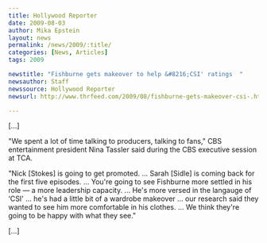 ```yaml
---
title: Hollywood Reporter
date: 2009-08-03
author: Mika Epstein
layout: news
permalink: /news/2009/:title/
categories: [News, Articles]
tags: 2009

newstitle: "Fishburne gets makeover to help &#8216;CSI' ratings  "
newsauthor: Staff  
newssource: Hollywood Reporter  
newsurl: http://www.thrfeed.com/2009/08/fishburne-gets-makeover-csi-.html  

---
```


[...]

"We spent a lot of time talking to producers, talking to fans," CBS entertainment president Nina Tassler said during the CBS executive session at TCA.

"Nick [Stokes] is going to get promoted. ... Sarah [Sidle] is coming back for the first five episodes. ... You're going to see Fishburne more settled in his role &#8212; a more leadership capacity. ... He's more versed in the langauge of &#8216;CSI' ... he's had a little bit of a wardrobe makeover ... our research said they wanted to see him more comfortable in his clothes. ... We think they're going to be happy with what they see."

[...]  
